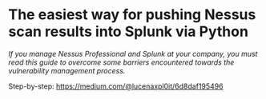 # The easiest way for pushing Nessus scan results into Splunk via Python

*If you manage Nessus Professional and Splunk at your company, you must read this guide to overcome some barriers encountered towards the vulnerability management process.*

Step-by-step: https://medium.com/@lucenaxpl0it/6d8daf195496
